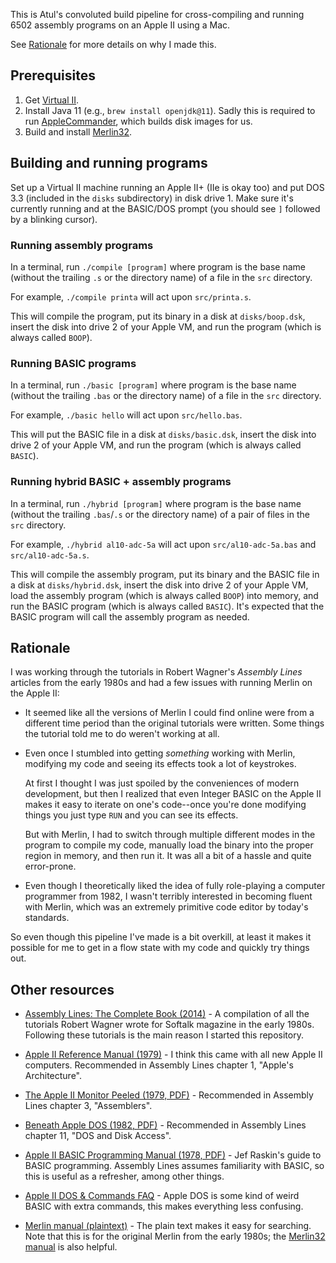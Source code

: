 This is Atul's convoluted build pipeline for cross-compiling
and running 6502 assembly programs on an Apple II using a Mac.

See [Rationale](#rationale) for more details on why I made this.

## Prerequisites

1. Get [Virtual II][].
2. Install Java 11 (e.g., `brew install openjdk@11`). Sadly
   this is required to run [AppleCommander], which builds disk
   images for us.
3. Build and install [Merlin32][].

[Virtual II]: https://www.virtualii.com/
[AppleCommander]: https://applecommander.github.io/
[Merlin32]: https://github.com/apple2accumulator/merlin32#build-with-default-install-loaction

## Building and running programs

Set up a Virtual II machine running an Apple II+ (IIe is okay too)
and put DOS 3.3 (included in the `disks` subdirectory) in disk
drive 1. Make sure it's currently running and at the BASIC/DOS
prompt (you should see `]` followed by a blinking cursor).

### Running assembly programs

In a terminal, run `./compile [program]` where program is the
base name (without the trailing `.s` or the directory name) of
a file in the `src` directory.

For example, `./compile printa` will act upon `src/printa.s`.

This will compile the program, put its binary in a disk at
`disks/boop.dsk`, insert the disk into drive 2 of your
Apple VM, and run the program (which is always called `BOOP`).

### Running BASIC programs

In a terminal, run `./basic [program]` where program is the
base name (without the trailing `.bas` or the directory name) of
a file in the `src` directory.

For example, `./basic hello` will act upon `src/hello.bas`.

This will put the BASIC file in a disk at `disks/basic.dsk`,
insert the disk into drive 2 of your Apple VM, and run the
program (which is always called `BASIC`).

### Running hybrid BASIC + assembly programs

In a terminal, run `./hybrid [program]` where program is the
base name (without the trailing `.bas`/`.s` or the directory name) of
a pair of files in the `src` directory.

For example, `./hybrid al10-adc-5a` will act upon `src/al10-adc-5a.bas`
and `src/al10-adc-5a.s`.

This will compile the assembly program, put its binary and the BASIC
file in a disk at `disks/hybrid.dsk`, insert the disk into drive 2
of your Apple VM, load the assembly program (which is always called `BOOP`)
into memory, and run the BASIC program (which is always called `BASIC`).
It's expected that the BASIC program will call the assembly program
as needed.

## Rationale

I was working through the tutorials in Robert Wagner's _Assembly Lines_
articles from the early 1980s and had a few issues with running
Merlin on the Apple II:

* It seemed like all the versions of Merlin I could find online were
  from a different time period than the original tutorials were
  written. Some things the tutorial told me to do weren't working
  at all.

* Even once I stumbled into getting _something_ working with Merlin,
  modifying my code and seeing its effects took a lot of keystrokes.

  At first I thought I was just spoiled by the conveniences of
  modern development, but then I realized that even Integer BASIC
  on the Apple II makes it easy to iterate on one's code--once you're
  done modifying things you just type `RUN` and you can see its effects.

  But with Merlin, I had to switch through multiple different modes in the
  program to compile my code, manually load the binary into the
  proper region in memory, and then run it. It was all a bit of a
  hassle and quite error-prone.

* Even though I theoretically liked the idea of fully role-playing
  a computer programmer from 1982, I wasn't terribly interested in
  becoming fluent with Merlin, which was an extremely primitive
  code editor by today's standards.

So even though this pipeline I've made is a bit overkill, at
least it makes it possible for me to get in a flow state with
my code and quickly try things out.

## Other resources

* [Assembly Lines: The Complete Book (2014)](https://archive.org/details/AssemblyLinesCompleteWagner/page/n211/mode/2up) - A compilation of all the tutorials Robert Wagner wrote for Softalk magazine in the early 1980s. Following these tutorials is the main reason I started this repository.

* [Apple II Reference Manual (1979)](https://archive.org/details/apple-ii-ref-manual/mode/2up) - I think this came with all new Apple II computers. Recommended in Assembly Lines chapter 1, "Apple's Architecture".

* [The Apple II Monitor Peeled (1979, PDF)](https://mirrors.apple2.org.za/Apple%20II%20Documentation%20Project/Books/A.P.P.L.E.%20-%20Dougherty%20-%20The%20Apple%20II%20Monitor%20Peeled.pdf) - Recommended in Assembly Lines chapter 3, "Assemblers".

* [Beneath Apple DOS (1982, PDF)](https://mirrors.apple2.org.za/Apple%20II%20Documentation%20Project/Books/Beneath%20Apple%20DOS.pdf) - Recommended in Assembly Lines chapter 11, "DOS and Disk Access".

* [Apple II BASIC Programming Manual (1978, PDF)](http://cini.classiccmp.org/pdf/Apple/Apple%20II%20Basic%20Programming%20Manual.pdf) - Jef Raskin's guide to BASIC programming. Assembly Lines assumes familiarity with BASIC, so this is useful as a refresher, among other things.

* [Apple II DOS & Commands FAQ](https://mirrors.apple2.org.za/ftp.apple.asimov.net/documentation/programming/basic/Apple%20II%20DOS%20%26%20Commands%20FAQ.txt) - Apple DOS is some kind of weird BASIC with extra commands, this makes everything less confusing.

* [Merlin manual (plaintext)](https://gswv.apple2.org.za/a2zine/Docs/MerlinManual.txt) - The plain text makes it easy for searching. Note that this is for the original Merlin from the early 1980s; the [Merlin32 manual](http://www.brutaldeluxe.fr/products/crossdevtools/merlin/) is also helpful.
